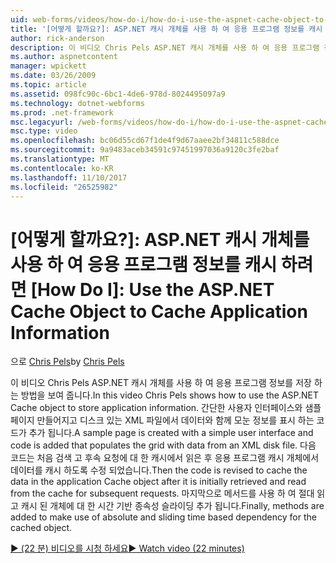 ```yaml
---
uid: web-forms/videos/how-do-i/how-do-i-use-the-aspnet-cache-object-to-cache-application-information
title: '[어떻게 할까요?]: ASP.NET 캐시 개체를 사용 하 여 응용 프로그램 정보를 캐시 | Microsoft Docs'
author: rick-anderson
description: 이 비디오 Chris Pels ASP.NET 캐시 개체를 사용 하 여 응용 프로그램 정보를 저장 하는 방법을 보여 줍니다. 샘플 페이지를 사용 하는 간단한 사용자 인터페이스와 생성 됩니다는 중...
ms.author: aspnetcontent
manager: wpickett
ms.date: 03/26/2009
ms.topic: article
ms.assetid: 098fc90c-6bc1-4de6-978d-8024495097a9
ms.technology: dotnet-webforms
ms.prod: .net-framework
msc.legacyurl: /web-forms/videos/how-do-i/how-do-i-use-the-aspnet-cache-object-to-cache-application-information
msc.type: video
ms.openlocfilehash: bc06d55cd67f1de4f9d67aaee2bf34811c588dce
ms.sourcegitcommit: 9a9483aceb34591c97451997036a9120c3fe2baf
ms.translationtype: MT
ms.contentlocale: ko-KR
ms.lasthandoff: 11/10/2017
ms.locfileid: "26525982"
---
```

<a name="how-do-i-use-the-aspnet-cache-object-to-cache-application-information"></a>[어떻게 할까요?]: ASP.NET 캐시 개체를 사용 하 여 응용 프로그램 정보를 캐시 하려면
[How Do I]: Use the ASP.NET Cache Object to Cache Application Information
====================
<span data-ttu-id="af778-105">으로 [Chris Pels](https://twitter.com/chrispels)</span><span class="sxs-lookup"><span data-stu-id="af778-105">by [Chris Pels](https://twitter.com/chrispels)</span></span>

<span data-ttu-id="af778-106">이 비디오 Chris Pels ASP.NET 캐시 개체를 사용 하 여 응용 프로그램 정보를 저장 하는 방법을 보여 줍니다.</span><span class="sxs-lookup"><span data-stu-id="af778-106">In this video Chris Pels shows how to use the ASP.NET Cache object to store application information.</span></span> <span data-ttu-id="af778-107">간단한 사용자 인터페이스와 샘플 페이지 만들어지고 디스크 있는 XML 파일에서 데이터와 함께 모눈 정보를 표시 하는 코드가 추가 됩니다.</span><span class="sxs-lookup"><span data-stu-id="af778-107">A sample page is created with a simple user interface and code is added that populates the grid with data from an XML disk file.</span></span> <span data-ttu-id="af778-108">다음 코드는 처음 검색 고 후속 요청에 대 한 캐시에서 읽은 후 응용 프로그램 캐시 개체에서 데이터를 캐시 하도록 수정 되었습니다.</span><span class="sxs-lookup"><span data-stu-id="af778-108">Then the code is revised to cache the data in the application Cache object after it is initially retrieved and read from the cache for subsequent requests.</span></span> <span data-ttu-id="af778-109">마지막으로 메서드를 사용 하 여 절대 읽고 캐시 된 개체에 대 한 시간 기반 종속성 슬라이딩 추가 됩니다.</span><span class="sxs-lookup"><span data-stu-id="af778-109">Finally, methods are added to make use of absolute and sliding time based dependency for the cached object.</span></span>

[<span data-ttu-id="af778-110">&#9654; (22 분) 비디오를 시청 하세요</span><span class="sxs-lookup"><span data-stu-id="af778-110">&#9654; Watch video (22 minutes)</span></span>](https://channel9.msdn.com/Blogs/ASP-NET-Site-Videos/how-do-i-use-the-aspnet-cache-object-to-cache-application-information)

